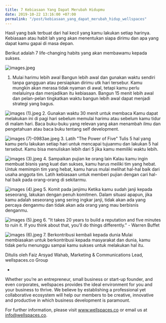 ```yaml
---
title: 7 Kebiasaan Yang Dapat Merubah Hidupmu
date: 2019-10-22 13:16:00 +07:00
permalink: "/post/kebiasaan_yang_dapat_merubah_hidup_wellspaces"
---
```


Hasil yang baik terbuat dari hal kecil yang kamu lakukan setiap harinya. Kebiasaan atau habit lah yang akan menentukan siapa dirimu dan apa yang dapat kamu gapai di masa depan.

Berikut adalah 7 life-changing habits yang akan membawamu kepada sukses.

![images.jpeg](/uploads/images.jpeg)
1. Mulai harimu lebih awal
Bangun lebih awal dan gunakan waktu sendiri tanpa gangguan atau persiapkan dirimu utk hari tersebur. Kamu mungkin akan merasa tidak nyaman di awal, tetapi kamu perlu melaluinya dan menjadikan itu kebiasaan. Bangun 15 menit lebih awal dan pelan-pelan tingkatkan waktu bangun lebih awal dapat menjadi strategi yang bagus.

![images (1).jpeg](/uploads/images%20(1).jpeg)
2. Gunakan waktu 30 menit untuk membaca
Kamu dapat melakukan ini di pagi hari sebelum memulai harimu atau sebelum kamu tidur di malam hari. Baca buku-buku yang relevan yang akan menambah ilmu dan pengetahuan atau baca buku tentang self development.

![images (7)-0983ae.jpeg](/uploads/images%20(7)-0983ae.jpeg)
3. Latih "The Power of Five"
Tulis 5 hal yang kamu perlu lakukan setiap hari untuk mencapai tujuanmu dan lakukan 5 hal tersebut. Kamu bisa menuliskan lebih dari 5 jika kamu memiliki waktu lebih.

![images (3).jpeg](/uploads/images%20(3).jpeg)
4. Sampaikan pujian ke orang lain
Kalau kamu ingin membuat bisnis yang kuat dan sukses, kamu harus meiliki tim yang hebat. Untuk memimpin tim yang hebat, kamu harus mulai melihat hal-hal baik dari usaha anggota tim. Latih kebiasaan untuk memberi pujian dengan cari hal-hal baik pada orang-orang di sekitarmu.

![images (4).jpeg](/uploads/images%20(4).jpeg)
5. Komit pada janjimu
Ketika kamu sudah janji kepada seseorang, lakukan dengan penuh komitmen. Dalam situasi apapun, jika kamu adalah seseorang yang sering ingkar janji, tidak akan ada yang percaya denganmu dan tidak akan ada orang yang mau berbisnis denganmu.

![images (5).jpeg](/uploads/images%20(5).jpeg)
6. "It takes 20 years to build a reputation and five minutes to ruin it. If you think about that, you'll do things differently." - Warren Buffet

![images (6).jpeg](/uploads/images%20(6).jpeg)
7. Berkontribusi kembali kepada dunia
Mulai membiasakan untuk berkontribusi kepada masyarakat dan dunia, kamu tidak perlu menunggu sampai kamu sukses untuk melakukan hal itu.

Ditulis oleh Faiz Arsyad Wahab, Marketing & Communications Lead, wellspaces.co Group

-

Whether you’re an entrepreneur, small business or start-up founder, and even corporates, wellspaces provides the ideal environment for you and your business to thrive. We believe by establishing a professional yet collaborative ecosystem will help our members to be creative, innovative and productive in which business development is paramount.

For further information, please visit www.wellspaces.co or email us at info@wellspaces.co.